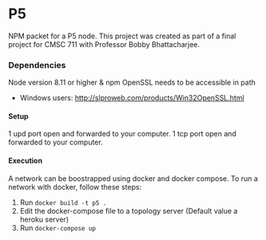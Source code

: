 # P5
NPM packet for a P5 node.
This project was created as part of a final project for CMSC 711 with Professor Bobby Bhattacharjee.

### Dependencies
Node version 8.11 or higher & npm
OpenSSL needs to be accessible in path
- Windows users:  http://slproweb.com/products/Win32OpenSSL.html

#### Setup
1 upd port open and forwarded to your computer.
1 tcp port open and forwarded to your computer.


#### Execution

A network can be boostrapped using docker and docker compose.
To run a network with docker, follow these steps:

1. Run `docker build -t p5 .`
2. Edit the docker-compose file to a topology server (Default value a heroku server)
3. Run `docker-compose up`
